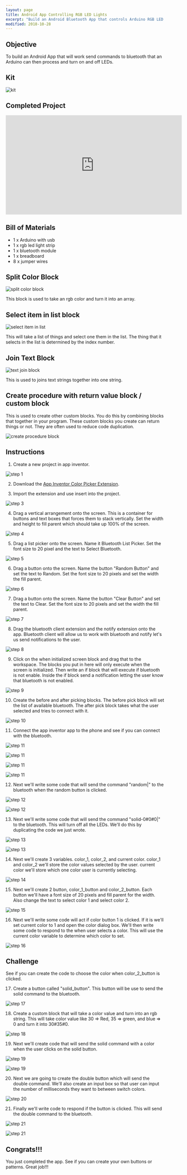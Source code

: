 ```yaml
---
layout: page
title: Android App Controlling RGB LED Lights
excerpt: "Build an Android Bluetooth App that controls Arduino RGB LED lights"
modified: 2018-10-28
---
```


## Objective

To build an Android App that will work send commands to bluetooth that an Arduino can then process and turn on and off LEDs.

## Kit

![kit](/images/app-inventor-arduino-blockly/rgb-led-light-strip/lesson-2-bt-android-test/kit.jpg)

## Completed Project

<iframe width="560" height="315" src="https://www.youtube.com/embed/bWhSywcjnk0" frameborder="0" allow="accelerometer; autoplay; encrypted-media; gyroscope; picture-in-picture" allowfullscreen></iframe>


## Bill of Materials 

- 1 x Arduino with usb  
- 1 x rgb led light strip 
- 1 x bluetooth module
- 1 x breadboard
- 8 x jumper wires

 
## Split Color Block

![split color block](/images/app-inventor-arduino-blockly/rgb-led-light-strip/lesson-3-app-inventor/split_color_block.png#img-phone)

This block is used to take an rgb color and turn it into an array.

## Select item in list block

![select item in list](/images/app-inventor-arduino-blockly/rgb-led-light-strip/lesson-3-app-inventor/get_item_in_list.png#img-phone)

This will take a list of things and select one them in the list.  The thing that it selects in the list is determined by the index number.

## Join Text Block

![text join block](/images/app-inventor-arduino-blockly/rgb-led-light-strip/lesson-3-app-inventor/text_join_block.png#img-phone)

This is used to joins text strings together into one string.

## Create procedure with return value block / custom block

This is used to create other custom blocks.  You do this by combining blocks that together in your program.  These custom blocks you create can return things or not.  They are often used to reduce code duplication.

![create procedure block](/images/app-inventor-arduino-blockly/rgb-led-light-strip/lesson-3-app-inventor/create_block_with_return.png#img-phone)

## Instructions

1) Create a new project in app inventor.

![step 1](/images/app-inventor-arduino-blockly/rgb-led-light-strip/lesson-3-app-inventor/step_1.png#img-phone)

2) Download the [App Inventor Color Picker Extension](https://community.thunkable.com/t/colorpicker-extension-by-zhangzqs/28834).

3) Import the extension and use insert into the project.

![step 3](/images/app-inventor-arduino-blockly/rgb-led-light-strip/lesson-3-app-inventor/step_3.gif)

4) Drag a vertical arrangement onto the screen.  This is a container for buttons and text boxes that forces them to stack vertically.  Set the width and height to fill parent which should take up 100% of the screen.

![step 4](/images/app-inventor-arduino-blockly/rgb-led-light-strip/lesson-3-app-inventor/step_4.gif)

5) Drag a list picker onto the screen.  Name it Bluetooth List Picker. Set the font size to 20 pixel and the text to Select Bluetooth.

![step 5](/images/app-inventor-arduino-blockly/rgb-led-light-strip/lesson-3-app-inventor/step_5.gif)

6) Drag a button onto the screen.  Name the button "Random Button" and set the text to Random.  Set the font size to 20 pixels and set the width the fill parent.

![step 6](/images/app-inventor-arduino-blockly/rgb-led-light-strip/lesson-3-app-inventor/step_6.gif)

7) Drag a button onto the screen.  Name the button "Clear Button" and set the text to Clear.  Set the font size to 20 pixels and set the width the fill parent.

![step 7](/images/app-inventor-arduino-blockly/rgb-led-light-strip/lesson-3-app-inventor/step_7.gif)

8) Drag the bluetooth client extension and the notify extension onto the app.  Bluetooth client will allow us to work with bluetooth and notify let's us send notifications to the user.

![step 8](/images/app-inventor-arduino-blockly/rgb-led-light-strip/lesson-3-app-inventor/step_8.gif)

9) Click on the when initialized screen block and drag that to the workspace.  The blocks you put in here will only execute when the screen is initialized.  Then write an if block that will execute if bluetooth is not enable.  Inside the if block send a notification letting the user know that bluetooth is not enabled.
 
![step 9](/images/app-inventor-arduino-blockly/rgb-led-light-strip/lesson-3-app-inventor/step_9.gif)

 10) Create the before and after picking blocks.  The before pick block will set the list of available bluetooth.  The after pick block takes what the user selected and tries to connect with it.
 
![step 10](/images/app-inventor-arduino-blockly/rgb-led-light-strip/lesson-3-app-inventor/step_10.gif)

 11) Connect the app inventor app to the phone and see if you can connect with the bluetooth.
 
![step 11](/images/app-inventor-arduino-blockly/rgb-led-light-strip/lesson-3-app-inventor/step_11.gif)

![step 11](/images/app-inventor-arduino-blockly/rgb-led-light-strip/lesson-3-app-inventor/step_11a.png#img-phone)

![step 11](/images/app-inventor-arduino-blockly/rgb-led-light-strip/lesson-3-app-inventor/step_11b.png#img-phone)

![step 11](/images/app-inventor-arduino-blockly/rgb-led-light-strip/lesson-3-app-inventor/step_11c.png#img-phone)

12) Next we'll write some code that will send the command "random\|" to the bluetooth when the random button is clicked.

![step 12](/images/app-inventor-arduino-blockly/rgb-led-light-strip/lesson-3-app-inventor/step_12.gif)

![step 12](/images/app-inventor-arduino-blockly/rgb-led-light-strip/lesson-3-app-inventor/step_12a.jpg)


13) Next we'll write some code that will send the command "solid-0#0#0\|" to the bluetooth.  This will turn off all the LEDs.  We'll do this by duplicating the code we just wrote.

![step 13](/images/app-inventor-arduino-blockly/rgb-led-light-strip/lesson-3-app-inventor/step_13.gif)

![step 13](/images/app-inventor-arduino-blockly/rgb-led-light-strip/lesson-3-app-inventor/step_13a.jpg)

14) Next we'll create 3 variables.  color_1, color_2, and current color.  color_1 and color_2 we'll store the color values selected by the user.  current color we'll store which one color user is currently selecting.

![step 14](/images/app-inventor-arduino-blockly/rgb-led-light-strip/lesson-3-app-inventor/step_14.gif)

15) Next we'll create 2 button, color_1_button and color_2_button.  Each button we'll have a font size of 20 pixels and fill parent for the width.  Also change the text to select color 1 and select color 2.

![step 15](/images/app-inventor-arduino-blockly/rgb-led-light-strip/lesson-3-app-inventor/step_15.gif)

16) Next we'll write some code will act if color button 1 is clicked.  If it is we'll set current color to 1 and open the color dialog box.  We'll then write some code to respond to the when user selects a color.  This will use the current color variable to determine which color to set.

![step 16](/images/app-inventor-arduino-blockly/rgb-led-light-strip/lesson-3-app-inventor/step_16.gif)


## Challenge

See if you can create the code to choose the color when color_2_button is clicked.

17) Create a button called "solid_button".  This button will be use to send the solid command to the bluetooth.

![step 17](/images/app-inventor-arduino-blockly/rgb-led-light-strip/lesson-3-app-inventor/step_17.gif)

18) Create a custom block that will take a color value and turn into an rgb string.  This will take color value like 30 => Red, 35 => green, and blue => 0 and turn it into 30#35#0.

![step 18](/images/app-inventor-arduino-blockly/rgb-led-light-strip/lesson-3-app-inventor/step_18.gif)

19) Next we'll create code that will send the solid command with a color when the user clicks on the solid button.

![step 19](/images/app-inventor-arduino-blockly/rgb-led-light-strip/lesson-3-app-inventor/step_19.gif)

![step 19](/images/app-inventor-arduino-blockly/rgb-led-light-strip/lesson-3-app-inventor/step_19.jpg)

20) Next we are going to create the double button which will send the double command.  We'll also create an input box so that user can input the number of milliseconds they want to between switch colors.

![step 20](/images/app-inventor-arduino-blockly/rgb-led-light-strip/lesson-3-app-inventor/step_20.gif)

21) Finally we'll write code to respond if the button is clicked.  This will send the double command to the bluetooth.  

![step 21](/images/app-inventor-arduino-blockly/rgb-led-light-strip/lesson-3-app-inventor/step_21.gif)

![step 21](/images/app-inventor-arduino-blockly/rgb-led-light-strip/lesson-3-app-inventor/step_21_live.gif)

## Congrats!!!

You just completed the app.  See if you can create your own buttons or patterns.  Great job!!!



